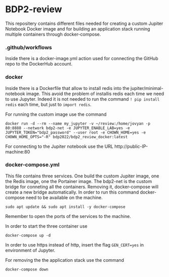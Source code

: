 # BDP2-review

This repositery contains different files needed for creating a custom Jupiter Notebook Docker image and for building an application stack running multiple containers through docker-compose.

### .github/workflows 
Inside there is a docker-image.yml action used for connecting the GitHub repo to the DockerHub account. 

### docker 
Inside there is a Dockerfile that allow to install redis into the jupiter/minimal-notebook image. This avoid the problem of installis redis each time we need to use Jupyter. Indeed it is not needed to run the command `! pip install redis` each time, but just to `import redis`. 

For running the custom image use the command 
```
docker run -d --rm --name my_jupyter -v ~/review:/home/jovyan -p 80:8888 --network bdp2-net -e JUPYTER_ENABLE_LAB=yes -e JUPYTER_TOKEN="bdp2_password" --user root -e CHOWN_HOME=yes -e CHOWN_HOME_OPTS="-R" bdp2022/bdp2_review_docker:latest
```
For connecting to the Jupiter notebook use the URL http://public-IP-machine:80

### docker-compose.yml 
This file contains three services. One build the custom Jupiter image, one the Redis image, one the Portainer image.
The bdp2-net is the custom bridge for conneting all the containers. Removing it, docker-compose will create a new bridge automatically. 
In order to run this command docker-compose need to be available on the machine. 
```
sudo apt update && sudo apt install -y docker-compose
```
Remember to open the ports of the services to the machine. 

In order to start the three container use 
```
docker-compose up -d
```
In order to use https instead of http, insert the flag `GEN_CERT=yes` in environment of Jupyter. 

For removing the the application stack use the command
```
docker-compose down
```
